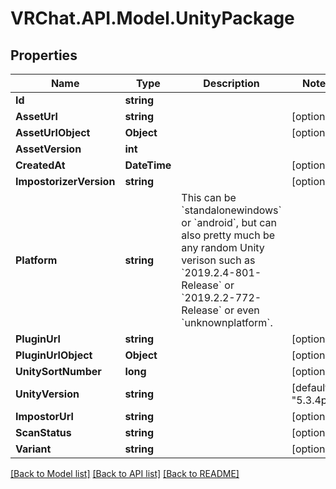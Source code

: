 # VRChat.API.Model.UnityPackage

## Properties

Name | Type | Description | Notes
------------ | ------------- | ------------- | -------------
**Id** | **string** |  | 
**AssetUrl** | **string** |  | [optional] 
**AssetUrlObject** | **Object** |  | [optional] 
**AssetVersion** | **int** |  | 
**CreatedAt** | **DateTime** |  | [optional] 
**ImpostorizerVersion** | **string** |  | [optional] 
**Platform** | **string** | This can be &#x60;standalonewindows&#x60; or &#x60;android&#x60;, but can also pretty much be any random Unity verison such as &#x60;2019.2.4-801-Release&#x60; or &#x60;2019.2.2-772-Release&#x60; or even &#x60;unknownplatform&#x60;. | 
**PluginUrl** | **string** |  | [optional] 
**PluginUrlObject** | **Object** |  | [optional] 
**UnitySortNumber** | **long** |  | [optional] 
**UnityVersion** | **string** |  | [default to "5.3.4p1"]
**ImpostorUrl** | **string** |  | [optional] 
**ScanStatus** | **string** |  | [optional] 
**Variant** | **string** |  | [optional] 

[[Back to Model list]](../README.md#documentation-for-models) [[Back to API list]](../README.md#documentation-for-api-endpoints) [[Back to README]](../README.md)

